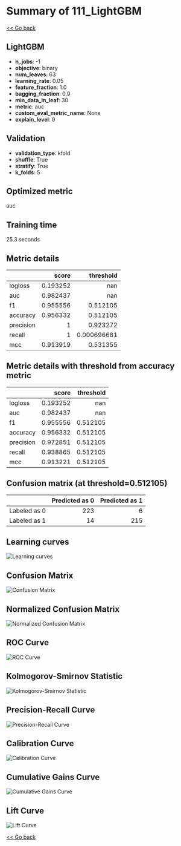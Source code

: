 # Summary of 111_LightGBM

[<< Go back](../README.md)


## LightGBM
- **n_jobs**: -1
- **objective**: binary
- **num_leaves**: 63
- **learning_rate**: 0.05
- **feature_fraction**: 1.0
- **bagging_fraction**: 0.9
- **min_data_in_leaf**: 30
- **metric**: auc
- **custom_eval_metric_name**: None
- **explain_level**: 0

## Validation
 - **validation_type**: kfold
 - **shuffle**: True
 - **stratify**: True
 - **k_folds**: 5

## Optimized metric
auc

## Training time

25.3 seconds

## Metric details
|           |    score |     threshold |
|:----------|---------:|--------------:|
| logloss   | 0.193252 | nan           |
| auc       | 0.982437 | nan           |
| f1        | 0.955556 |   0.512105    |
| accuracy  | 0.956332 |   0.512105    |
| precision | 1        |   0.923272    |
| recall    | 1        |   0.000696681 |
| mcc       | 0.913919 |   0.531355    |


## Metric details with threshold from accuracy metric
|           |    score |   threshold |
|:----------|---------:|------------:|
| logloss   | 0.193252 |  nan        |
| auc       | 0.982437 |  nan        |
| f1        | 0.955556 |    0.512105 |
| accuracy  | 0.956332 |    0.512105 |
| precision | 0.972851 |    0.512105 |
| recall    | 0.938865 |    0.512105 |
| mcc       | 0.913221 |    0.512105 |


## Confusion matrix (at threshold=0.512105)
|              |   Predicted as 0 |   Predicted as 1 |
|:-------------|-----------------:|-----------------:|
| Labeled as 0 |              223 |                6 |
| Labeled as 1 |               14 |              215 |

## Learning curves
![Learning curves](learning_curves.png)
## Confusion Matrix

![Confusion Matrix](confusion_matrix.png)


## Normalized Confusion Matrix

![Normalized Confusion Matrix](confusion_matrix_normalized.png)


## ROC Curve

![ROC Curve](roc_curve.png)


## Kolmogorov-Smirnov Statistic

![Kolmogorov-Smirnov Statistic](ks_statistic.png)


## Precision-Recall Curve

![Precision-Recall Curve](precision_recall_curve.png)


## Calibration Curve

![Calibration Curve](calibration_curve_curve.png)


## Cumulative Gains Curve

![Cumulative Gains Curve](cumulative_gains_curve.png)


## Lift Curve

![Lift Curve](lift_curve.png)



[<< Go back](../README.md)
